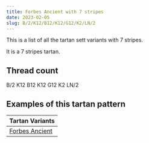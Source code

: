 ```yaml
---
title: Forbes Ancient with 7 stripes
date: 2023-02-05
slug: B/2/K12/B12/K12/G12/K2/LN/2
---
```

This is a list of all the tartan sett variants with 7 stripes.

It is a 7 stripes tartan.


## Thread count
B/2 K12 B12 K12 G12 K2 LN/2

## Examples of this tartan pattern

| Tartan Variants |
|---------------|
| [Forbes Ancient](/variants/b/2/k12/b12/k12/g12/k2/ln/2-b304080-g008000-k000000-lne0e0e0)||
